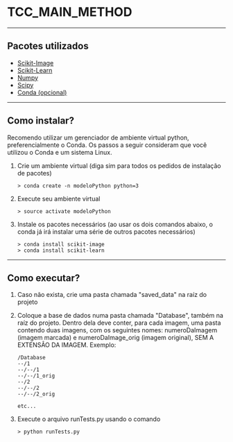 TCC_MAIN_METHOD
=====

---
Pacotes utilizados
---

* [Scikit-Image](https://scikit-image.org/)
* [Scikit-Learn](https://scikit-learn.org/)
* [Numpy](https://docs.scipy.org/doc/numpy-1.13.0/reference/)
* [Scipy](https://www.scipy.org/)
* [Conda (opcional)](https://conda.io/en/latest/)

---
Como instalar?
---

Recomendo utilizar um gerenciador de ambiente virtual python, preferencialmente o Conda. Os passos a seguir consideram que você utilizou o Conda e um sistema Linux.

1. Crie um ambiente virtual (diga sim para todos os pedidos de instalação de pacotes)

    ```shell
    > conda create -n modeloPython python=3
    ```

2. Execute seu ambiente virtual

    ```shell
    > source activate modeloPython
    ```

3. Instale os pacotes necessários (ao usar os dois comandos abaixo, o conda já irá instalar uma série de outros pacotes necessários)

    ```shell
    > conda install scikit-image
    > conda install scikit-learn
    ```

---
Como executar?
---

1. Caso não exista, crie uma pasta chamada "saved_data" na raíz do projeto

2. Coloque a base de dados numa pasta chamada "Database", também na raíz do projeto. Dentro dela deve conter, para cada imagem, uma pasta contendo duas imagens, com os seguintes nomes: numeroDaImagem (imagem marcada) e numeroDaImage_orig (imagem original), SEM A EXTENSÂO DA IMAGEM. Exemplo:



    ```
    /Database
    --/1
    --/--/1
    --/--/1_orig
    --/2
    --/--/2
    --/--/2_orig

    etc...

    ```

3. Execute o arquivo runTests.py usando o comando

    ```shell
    > python runTests.py
    ```